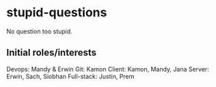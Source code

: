 # stupid-questions
No question too stupid.

## Initial roles/interests

Devops: Mandy & Erwin
Git: Kamon
Client: Kamon, Mandy, Jana
Server: Erwin, Sach, Siobhan
Full-stack: Justin, Prem


